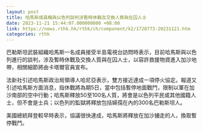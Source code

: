 ```yaml
---
layout: post
title: 哈馬斯成員稱與以色列談判涉暫時休戰及交換人質與在囚人士
date: 2023-11-21 15:44:07.000000000 +08:00
link: https://news.rthk.hk/rthk/ch/component/k2/1728773-20231121.htm
categories: rthk
---
```


巴勒斯坦武裝組織哈馬斯一名成員接受半島電視台訪問時表示，目前哈馬斯與以色列進行的談判，涉及暫時休戰及交換人質與在囚人士，以容許救援物資進入加沙地帶，相關細節將由卡塔爾官員宣布。

法新社引述哈馬斯政治局領導人哈尼亞表示，雙方接近達成一項停火協定。報道又引述哈馬斯方面消息，指休戰將為期5日，當中包括暫停地面戰鬥，限制以軍在加沙南部的空中行動；哈馬斯釋放50至100名人質，將會是以色列平民或其他國籍人士，但不會是士兵；以色列的監獄將釋放包括婦孺在內的300名巴勒斯坦人。

美國總統拜登較早時表示，協議很快達成，哈馬斯將釋放在加沙擄走的人，換取暫停戰鬥。
